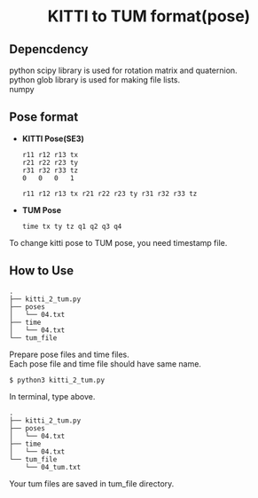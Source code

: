<div align="center">
  <h1>KITTI to TUM format(pose)</h1>
</div>

## Depencdency
python scipy library is used for rotation matrix and quaternion.  
python glob library is used for making file lists.  
numpy

## Pose format
- **KITTI Pose(SE3)**
    
    ```
    r11 r12 r13 tx
    r21 r22 r23 ty
    r31 r32 r33 tz
    0   0   0   1
    ```
    
    `r11 r12 r13 tx r21 r22 r23 ty r31 r32 r33 tz`
    
- **TUM Pose**
    
    ```
    time tx ty tz q1 q2 q3 q4
    ```

To change kitti pose to TUM pose, you need timestamp file.


## How to Use
```
.
├── kitti_2_tum.py
├── poses
│   └── 04.txt
├── time
│   └── 04.txt
└── tum_file
```
Prepare pose files and time files.  
Each pose file and time file should have same name.

```
$ python3 kitti_2_tum.py
```
In terminal, type above.

```
.
├── kitti_2_tum.py
├── poses
│   └── 04.txt
├── time
│   └── 04.txt
└── tum_file
    └── 04_tum.txt
```
Your tum files are saved in tum_file directory.